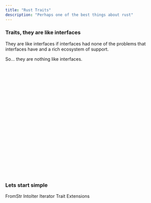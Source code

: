 ```yaml
---
title: "Rust Traits"
description: "Perhaps one of the best things about rust"
---
```


### Traits, they are like interfaces
They are like interfaces if interfaces had none of the problems that interfaces
have and a rich ecosystem of support.

So... they are nothing like interfaces.

<br/>
<br/>
<br/>
<br/>
<br/>
<br/>
<br/>
<br/>
<br/>
<br/>
<br/>
<br/>
<br/>
<br/>
<br/>
<br/>
<br/>
<br/>
<br/>
<br/>

### Lets start simple
FromStr
IntoIter
Iterator
Trait Extensions

<br/>
<br/>
<br/>
<br/>
<br/>
<br/>
<br/>
<br/>
<br/>
<br/>
<br/>
<br/>
<br/>
<br/>
<br/>
<br/>
<br/>
<br/>
<br/>
<br/>


